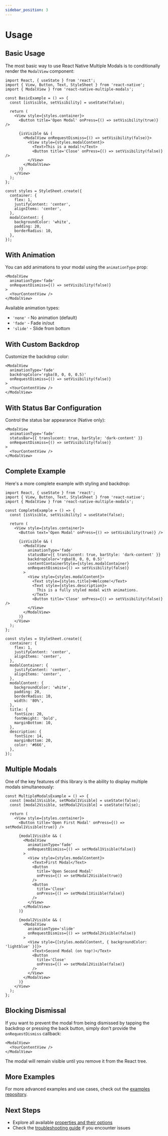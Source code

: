 ```yaml
---
sidebar_position: 3
---
```


# Usage

## Basic Usage

The most basic way to use React Native Multiple Modals is to conditionally render the `ModalView` component:

```tsx
import React, { useState } from 'react';
import { View, Button, Text, StyleSheet } from 'react-native';
import { ModalView } from 'react-native-multiple-modals';

const BasicExample = () => {
  const [isVisible, setVisibility] = useState(false);

  return (
    <View style={styles.container}>
      <Button title='Open Modal' onPress={() => setVisibility(true)} />
      
      {isVisible && (
        <ModalView onRequestDismiss={() => setVisibility(false)}>
          <View style={styles.modalContent}>
            <Text>This is a modal!</Text>
            <Button title='Close' onPress={() => setVisibility(false)} />
          </View>
        </ModalView>
      )}
    </View>
  );
};

const styles = StyleSheet.create({
  container: {
    flex: 1,
    justifyContent: 'center',
    alignItems: 'center',
  },
  modalContent: {
    backgroundColor: 'white',
    padding: 20,
    borderRadius: 10,
  },
});
```

## With Animation

You can add animations to your modal using the `animationType` prop:

```tsx
<ModalView
  animationType='fade'
  onRequestDismiss={() => setVisibility(false)}
>
  <YourContentView />
</ModalView>
```

Available animation types:
- `'none'` - No animation (default)
- `'fade'` - Fade in/out
- `'slide'` - Slide from bottom

## With Custom Backdrop

Customize the backdrop color:

```tsx
<ModalView
  animationType='fade'
  backdropColor='rgba(0, 0, 0, 0.5)'
  onRequestDismiss={() => setVisibility(false)}
>
  <YourContentView />
</ModalView>
```

## With Status Bar Configuration

Control the status bar appearance (Native only):

```tsx
<ModalView
  animationType='fade'
  statusBar={{ translucent: true, barStyle: 'dark-content' }}
  onRequestDismiss={() => setVisibility(false)}
>
  <YourContentView />
</ModalView>
```

## Complete Example

Here's a more complete example with styling and backdrop:

```tsx
import React, { useState } from 'react';
import { View, Button, Text, StyleSheet } from 'react-native';
import { ModalView } from 'react-native-multiple-modals';

const CompleteExample = () => {
  const [isVisible, setVisibility] = useState(false);

  return (
    <View style={styles.container}>
      <Button text='Open Modal' onPress={() => setVisibility(true)} />
      
      {isVisible && (
        <ModalView
          animationType='fade'
          statusBar={{ translucent: true, barStyle: 'dark-content' }}
          backdropColor='rgba(0, 0, 0, 0.5)'
          contentContainerStyle={styles.modalContainer}
          onRequestDismiss={() => setVisibility(false)}
        >
          <View style={styles.modalContent}>
            <Text style={styles.title}>Welcome!</Text>
            <Text style={styles.description}>
              This is a fully styled modal with animations.
            </Text>
            <Button title='Close' onPress={() => setVisibility(false)} />
          </View>
        </ModalView>
      )}
    </View>
  );
};

const styles = StyleSheet.create({
  container: {
    flex: 1,
    justifyContent: 'center',
    alignItems: 'center',
  },
  modalContainer: {
    justifyContent: 'center',
    alignItems: 'center',
  },
  modalContent: {
    backgroundColor: 'white',
    padding: 20,
    borderRadius: 10,
    width: '80%',
  },
  title: {
    fontSize: 20,
    fontWeight: 'bold',
    marginBottom: 10,
  },
  description: {
    fontSize: 14,
    marginBottom: 20,
    color: '#666',
  },
});
```

## Multiple Modals

One of the key features of this library is the ability to display multiple modals simultaneously:

```tsx
const MultipleModalsExample = () => {
  const [modal1Visible, setModal1Visible] = useState(false);
  const [modal2Visible, setModal2Visible] = useState(false);

  return (
    <View style={styles.container}>
      <Button title='Open First Modal' onPress={() => setModal1Visible(true)} />
      
      {modal1Visible && (
        <ModalView
          animationType='fade'
          onRequestDismiss={() => setModal1Visible(false)}
        >
          <View style={styles.modalContent}>
            <Text>First Modal</Text>
            <Button 
              title='Open Second Modal' 
              onPress={() => setModal2Visible(true)} 
            />
            <Button 
              title='Close' 
              onPress={() => setModal1Visible(false)} 
            />
          </View>
        </ModalView>
      )}
      
      {modal2Visible && (
        <ModalView
          animationType='slide'
          onRequestDismiss={() => setModal2Visible(false)}
        >
          <View style={[styles.modalContent, { backgroundColor: 'lightblue' }]}>
            <Text>Second Modal (on top!)</Text>
            <Button 
              title='Close' 
              onPress={() => setModal2Visible(false)} 
            />
          </View>
        </ModalView>
      )}
    </View>
  );
};
```

## Blocking Dismissal

If you want to prevent the modal from being dismissed by tapping the backdrop or pressing the back button, simply don't provide the `onRequestDismiss` callback:

```tsx
<ModalView>
  <YourContentView />
</ModalView>
```

The modal will remain visible until you remove it from the React tree.

## More Examples

For more advanced examples and use cases, check out the [examples repository](https://github.com/paufau/react-native-multiple-modals-examples).

## Next Steps

- Explore all available [properties and their options](./api/properties.md)
- Check the [troubleshooting guide](./troubleshooting.md) if you encounter issues
